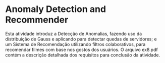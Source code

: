 # Anomaly Detection and Recommender
Esta atividade introduz a Detecção de Anomalias, fazendo uso da distribuição de Gauss e aplicando para detectar quedas de servidores; e um Sistema de Recomendação utilizando filtros colaborativos, para recomendar filmes com base nos gostos dos usuários. O arquivo ex8.pdf contém a descrição detalhada dos requisitos para conclusão da atividade.
